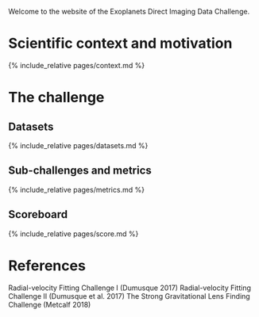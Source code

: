 Welcome to the website of the Exoplanets Direct Imaging Data Challenge. 

# Scientific context and motivation
{% include_relative pages/context.md %}

# The challenge

## Datasets
{% include_relative pages/datasets.md %}

## Sub-challenges and metrics
{% include_relative pages/metrics.md %}

## Scoreboard 
{% include_relative pages/score.md %}

# References
Radial-velocity Fitting Challenge I (Dumusque 2017)
Radial-velocity Fitting Challenge II (Dumusque et al. 2017)
The Strong Gravitational Lens Finding Challenge (Metcalf 2018)
